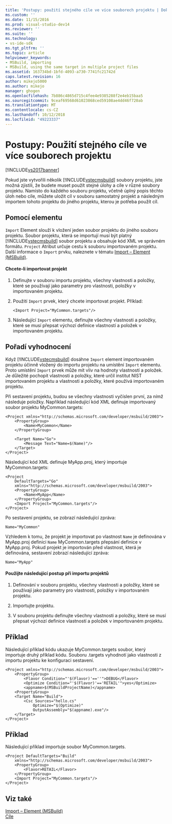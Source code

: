 ```yaml
---
title: 'Postupy: použití stejného cíle ve více souborech projektu | Dokumentace Microsoftu'
ms.custom: ''
ms.date: 11/15/2016
ms.prod: visual-studio-dev14
ms.reviewer: ''
ms.suite: ''
ms.technology:
- vs-ide-sdk
ms.tgt_pltfrm: ''
ms.topic: article
helpviewer_keywords:
- MSBuild, importing
- MSBuild, using the same target in multiple project files
ms.assetid: 163734bd-1bfd-4093-a730-7741fc21742d
caps.latest.revision: 16
author: mikejo5000
ms.author: mikejo
manager: ghogen
ms.openlocfilehash: 7b886c4865d715c4fee4e9385288f2e4eb15baa5
ms.sourcegitcommit: 9ceaf69568d61023868ced59108ae4dd46f720ab
ms.translationtype: MT
ms.contentlocale: cs-CZ
ms.lasthandoff: 10/12/2018
ms.locfileid: "49223337"
---
```

# <a name="how-to-use-the-same-target-in-multiple-project-files"></a>Postupy: Použití stejného cíle ve více souborech projektu
[!INCLUDE[vs2017banner](../includes/vs2017banner.md)]

  
Pokud jste vytvořili několik [!INCLUDE[vstecmsbuild](../includes/vstecmsbuild-md.md)] soubory projektu, jste možná zjistili, že budete muset použít stejné úlohy a cíle v různé soubory projektu. Namísto do každého souboru projektu, včetně úplný popis těchto úloh nebo cíle, můžete uložit cíl v souboru samostatný projekt a následným importem tohoto projektu do jiného projektu, kterou je potřeba použít cíl.  
  
## <a name="using-the-import-element"></a>Pomocí elementu  
 `Import` Element slouží k vložení jeden soubor projektu do jiného souboru projektu. Soubor projektu, která se importují musí být platný [!INCLUDE[vstecmsbuild](../includes/vstecmsbuild-md.md)] soubor projektu a obsahuje kód XML ve správném formátu. `Project` Atribut určuje cestu k souboru importovaném projektu. Další informace o `Import` prvku, naleznete v tématu [Import – Element (MSBuild)](../msbuild/import-element-msbuild.md).  
  
#### <a name="to-import-a-project"></a>Chcete-li importovat projekt  
  
1.  Definujte v souboru importu projektu, všechny vlastnosti a položky, které se používají jako parametry pro vlastnosti, položky v importovaném projektu.  
  
2.  Použití `Import` prvek, který chcete importovat projekt. Příklad:  
  
     `<Import Project="MyCommon.targets"/>`  
  
3.  Následující `Import` elementu, definujte všechny vlastnosti a položky, které se musí přepsat výchozí definice vlastností a položek v importovaném projektu.  
  
## <a name="order-of-evaluation"></a>Pořadí vyhodnocení  
 Když [!INCLUDE[vstecmsbuild](../includes/vstecmsbuild-md.md)] dosáhne `Import` element importovaném projektu účinně vložený do importu projektu na umístění `Import` elementu. Proto umístění `Import` prvek může mít vliv na hodnoty vlastností a položek. Je důležité pochopit vlastnosti a položky, které určil institut NIST importovaném projektu a vlastnosti a položky, které používá importovaném projektu.  
  
 Při sestavení projektu, budou se všechny vlastnosti vyčíslen první, za nímž následuje položky. Například následující kód XML definuje importovaný soubor projektu MyCommon.targets:  
  
```  
<Project xmlns="http://schemas.microsoft.com/developer/msbuild/2003">  
    <PropertyGroup>  
        <Name>MyCommon</Name>  
    </PropertyGroup>  
  
    <Target Name="Go">  
        <Message Text="Name=$(Name)"/>  
    </Target>  
</Project>  
```  
  
 Následující kód XML definuje MyApp.proj, který importuje MyCommon.targets:  
  
```  
<Project  
    DefaultTargets="Go"  
    xmlns="http://schemas.microsoft.com/developer/msbuild/2003">  
    <PropertyGroup>  
        <Name>MyApp</Name>  
    </PropertyGroup>  
    <Import Project="MyCommon.targets"/>  
</Project>  
```  
  
 Po sestavení projektu, se zobrazí následující zpráva:  
  
 `Name="MyCommon"`  
  
 Vzhledem k tomu, že projekt je importovat po vlastnost `Name` je definována v MyApp.proj definici `Name` MyCommon.targets přepsání definice v MyApp.proj. Pokud projekt je importován před vlastnost, která je definována, sestavení zobrazí následující zpráva:  
  
 `Name="MyApp"`  
  
#### <a name="use-the-following-approach-when-importing-projects"></a>Použijte následující postup při importu projektů  
  
1.  Definování v souboru projektu, všechny vlastnosti a položky, které se používají jako parametry pro vlastnosti, položky v importovaném projektu.  
  
2.  Importujte projektu.  
  
3.  V souboru projektu definujte všechny vlastnosti a položky, které se musí přepsat výchozí definice vlastností a položek v importovaném projektu.  
  
## <a name="example"></a>Příklad  
 Následující příklad kódu ukazuje MyCommon.targets soubor, který importuje druhý příklad kódu. Souboru .targets vyhodnotí jako vlastnosti z importu projektu ke konfiguraci sestavení.  
  
```  
<Project xmlns="http://schemas.microsoft.com/developer/msbuild/2003">  
    <PropertyGroup>  
        <Flavor Condition="'$(Flavor)'==''">DEBUG</Flavor>  
        <Optimize Condition="'$(Flavor)'=='RETAIL'">yes</Optimize>  
        <appname>$(MSBuildProjectName)</appname>  
    <PropertyGroup>  
    <Target Name="Build">  
        <Csc Sources="hello.cs"  
            Optimize="$(Optimize)"  
            OutputAssembly="$(appname).exe"/>  
    </Target>  
</Project>  
```  
  
## <a name="example"></a>Příklad  
 Následující příklad importuje soubor MyCommon.targets.  
  
```  
<Project DefaultTargets="Build"  
    xmlns="http://schemas.microsoft.com/developer/msbuild/2003">  
    <PropertyGroup>  
        <Flavor>RETAIL</Flavor>  
    </PropertyGroup>  
    <Import Project="MyCommon.targets"/>  
</Project>  
```  
  
## <a name="see-also"></a>Viz také  
 [Import – Element (MSBuild)](../msbuild/import-element-msbuild.md)   
 [Cíle](../msbuild/msbuild-targets.md)



